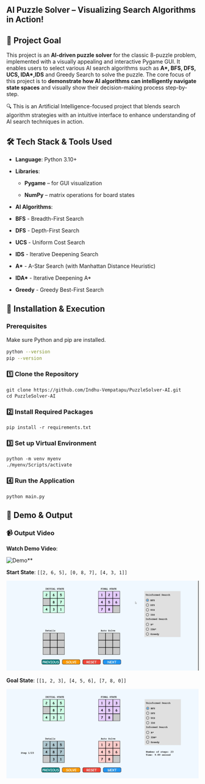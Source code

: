 ##  AI Puzzle Solver – Visualizing Search Algorithms in Action!

## 📌 Project Goal
This project is an **AI-driven puzzle solver** for the classic 8-puzzle problem, implemented with a visually appealing and interactive Pygame GUI. It enables users to select various AI search algorithms such as **A\*, BFS, DFS, UCS, IDA\*,IDS** and Greedy Search to solve the puzzle. The core focus of this project is to **demonstrate how AI algorithms can intelligently navigate state spaces** and visually show their decision-making process step-by-step.

 
  🔍 This is an Artificial Intelligence-focused project that blends search algorithm strategies with an intuitive interface to enhance understanding of AI search  techniques in action.

## 🛠️ Tech Stack & Tools Used
- **Language**: Python 3.10+
  
- **Libraries**:
  
  - **Pygame** – for GUI visualization

   - **NumPy** – matrix operations for board states

-  **AI Algorithms**:
  
  - **BFS** - Breadth-First Search
    
  - **DFS** - Depth-First Search
    
  - **UCS** - Uniform Cost Search
    
  - **IDS** - Iterative Deepening Search
    
  - **A\*** - A-Star Search (with Manhattan Distance Heuristic)
    
  - **IDA\*** - Iterative Deepening A*
    
  - **Greedy** - Greedy Best-First Search

## 🚀 Installation & Execution
  ### Prerequisites
  
  Make sure Python and pip are installed.
  
  ```bash
  python --version
  pip --version
  ```
  ### 1️⃣ **Clone the Repository**
  ```
  git clone https://github.com/Indhu-Vempatapu/PuzzleSolver-AI.git
  cd PuzzleSolver-AI
  ```
  ### 2️⃣ **Install Required Packages**
  ```
  pip install -r requirements.txt
  ```
  
  ### 3️⃣ **Set up Virtual Environment**
  ```
  python -m venv myenv
  ./myenv/Scripts/activate
  ```
  ### 4️⃣ **Run the Application**
  ```
  python main.py
  ```

## 🎥 Demo & Output
### 📹 Output Video

**Watch Demo Video**:

![Demo](assets/video.gif)**

**Start State**: `[[2, 6, 5], [0, 8, 7], [4, 3, 1]]`

  ![Start](assets/solution.png)

 **Goal State**: `[[1, 2, 3], [4, 5, 6], [7, 8, 0]]`

  ![Goal](assets/solution1.png)

 


  
  
  


